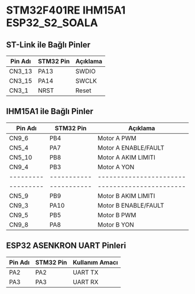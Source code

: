# STM32F401RE IHM15A1 ESP32_S2_SOALA

## ST-Link ile Bağlı Pinler
| Pin Adı | STM32 Pin | Açıklama              |
|---------|-----------|-----------------------|
| CN3_13  | PA13      | SWDIO                 |
| CN3_15  | PA14      | SWCLK                 |
| CN3_1   | NRST      | Reset                 |

## IHM15A1 ile Bağlı Pinler

| Pin Adı | STM32 Pin | Açıklama              |
|---------|-----------|-----------------------|
| CN9_6   | PB4       | Motor A PWM           |
| CN5_4   | PA7       | Motor A ENABLE/FAULT  |
| CN5_10  | PB8       | Motor A AKIM LIMITI   |
| CN9_4   | PB3       | Motor A YON           |
|---------|-----------|-----------------------|
|---------|-----------|-----------------------|
| CN5_9   | PB9       | Motor B AKIM LIMITI   |
| CN9_3   | PA10      | Motor B ENABLE/FAULT  |
| CN9_5   | PB5       | Motor B PWM           |
| CN9_8   | PA8       | Motor B YON           |


## ESP32 ASENKRON UART Pinleri
| Pin Adı | STM32 Pin | Kullanım Amacı      |
|---------|-----------|---------------------|
| PA2     | PA2       | UART TX             |
| PA3     | PA3       | UART RX             |
